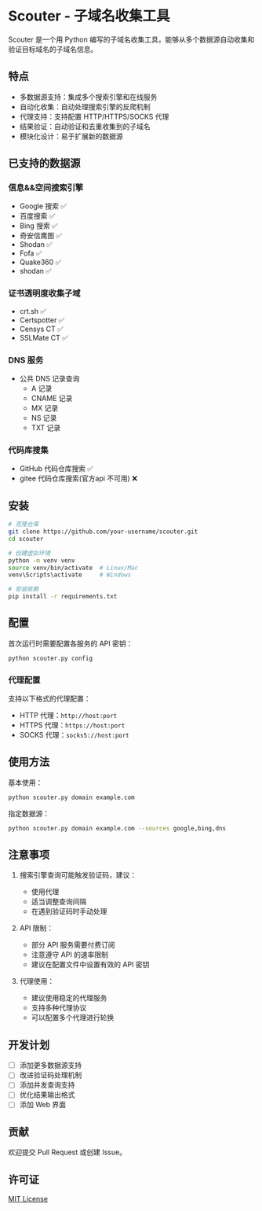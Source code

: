 # Scouter - 子域名收集工具

Scouter 是一个用 Python 编写的子域名收集工具，能够从多个数据源自动收集和验证目标域名的子域名信息。

## 特点

- 多数据源支持：集成多个搜索引擎和在线服务
- 自动化收集：自动处理搜索引擎的反爬机制
- 代理支持：支持配置 HTTP/HTTPS/SOCKS 代理
- 结果验证：自动验证和去重收集到的子域名
- 模块化设计：易于扩展新的数据源

## 已支持的数据源

### 信息&&空间搜索引擎
- Google 搜索  ✅
- 百度搜索 ✅
- Bing 搜索 ✅
- 奇安信鹰图 ✅
- Shodan ✅
- Fofa ✅
- Quake360 ✅
- shodan ✅

### 证书透明度收集子域
- crt.sh ✅
- Certspotter ✅
- Censys CT ✅
- SSLMate CT ✅


### DNS 服务
- 公共 DNS 记录查询
  - A 记录
  - CNAME 记录
  - MX 记录
  - NS 记录
  - TXT 记录

### 代码库搜集
- GitHub 代码仓库搜索 ✅
- gitee 代码仓库搜索(官方api 不可用) ❌




## 安装

```bash
# 克隆仓库
git clone https://github.com/your-username/scouter.git
cd scouter

# 创建虚拟环境
python -m venv venv
source venv/bin/activate  # Linux/Mac
venv\Scripts\activate     # Windows

# 安装依赖
pip install -r requirements.txt
```

## 配置

首次运行时需要配置各服务的 API 密钥：

```bash
python scouter.py config
```

### 代理配置

支持以下格式的代理配置：
- HTTP 代理：`http://host:port`
- HTTPS 代理：`https://host:port`
- SOCKS 代理：`socks5://host:port`

## 使用方法

基本使用：
```bash
python scouter.py domain example.com
```

指定数据源：
```bash
python scouter.py domain example.com --sources google,bing,dns
```

## 注意事项

1. 搜索引擎查询可能触发验证码，建议：
   - 使用代理
   - 适当调整查询间隔
   - 在遇到验证码时手动处理

2. API 限制：
   - 部分 API 服务需要付费订阅
   - 注意遵守 API 的速率限制
   - 建议在配置文件中设置有效的 API 密钥

3. 代理使用：
   - 建议使用稳定的代理服务
   - 支持多种代理协议
   - 可以配置多个代理进行轮换

## 开发计划

- [ ] 添加更多数据源支持
- [ ] 改进验证码处理机制
- [ ] 添加并发查询支持
- [ ] 优化结果输出格式
- [ ] 添加 Web 界面

## 贡献

欢迎提交 Pull Request 或创建 Issue。

## 许可证

[MIT License](LICENSE)
